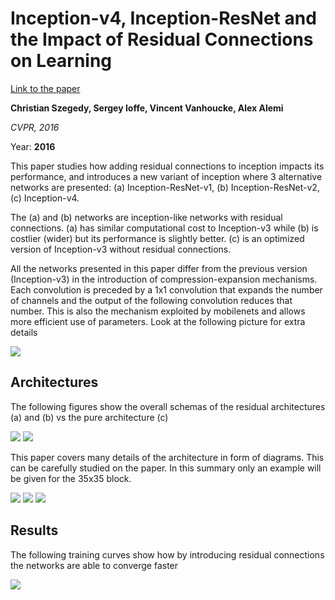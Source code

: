 # Inception-v4, Inception-ResNet and the Impact of Residual Connections on Learning

[Link to the paper](https://arxiv.org/abs/1602.07261)

**Christian Szegedy, Sergey Ioffe, Vincent Vanhoucke, Alex Alemi**

*CVPR, 2016*

Year: **2016**

This paper studies how adding residual connections to inception impacts its performance, and introduces a new variant of inception where 3 alternative networks are presented: (a) Inception-ResNet-v1, (b) Inception-ResNet-v2, (c) Inception-v4.

The (a) and (b) networks are inception-like networks with residual connections. (a) has similar computational cost to Inception-v3 while (b) is costlier (wider) but its performance is slightly better. (c) is an optimized version of Inception-v3 without residual connections.

All the networks presented in this paper differ from the previous version (Inception-v3) in the introduction of compression-expansion mechanisms. Each convolution is preceded by a 1x1 convolution that expands the number of channels and the output of the following convolution reduces that number. This is also the mechanism exploited by mobilenets and allows more efficient use of parameters. Look at the following picture for extra details

![](szegedy2016/compression-expansion.png)

## Architectures
The following figures show the overall schemas of the residual architectures (a) and (b) vs the pure architecture (c)

![](szegedy2016/schema_ir12.png)
![](szegedy2016/schema-iv4.png)

This paper covers many details of the architecture in form of diagrams. This can be carefully studied on the paper. In this summary only an example will be given for the 35x35 block.

![](szegedy2016/example-ir1.png)
![](szegedy2016/example-ir2.png)
![](szegedy2016/example-v4.png)


## Results
The following training curves show how by introducing residual connections the networks are able to converge faster

![](szegedy2016/training-curves.png)